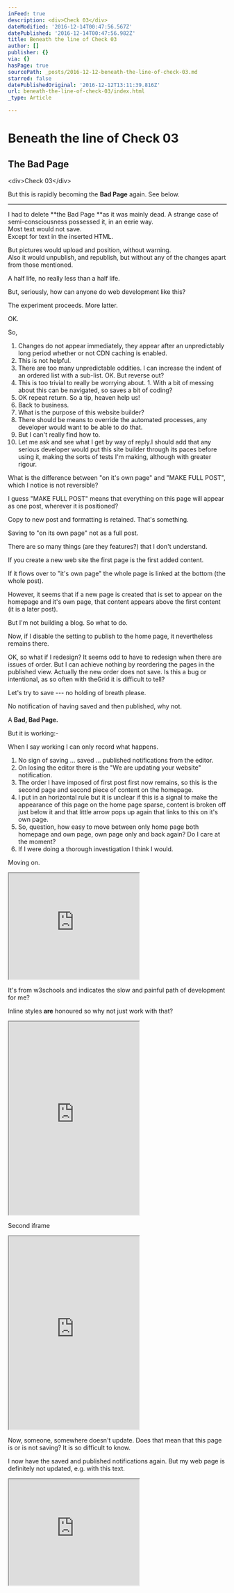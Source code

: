 ```yaml
---
inFeed: true
description: <div>Check 03</div>
dateModified: '2016-12-14T00:47:56.567Z'
datePublished: '2016-12-14T00:47:56.982Z'
title: Beneath the line of Check 03
author: []
publisher: {}
via: {}
hasPage: true
sourcePath: _posts/2016-12-12-beneath-the-line-of-check-03.md
starred: false
datePublishedOriginal: '2016-12-12T13:11:39.816Z'
url: beneath-the-line-of-check-03/index.html
_type: Article

---
```

# **Beneath the line of Check 03**

## **The Bad Page**

<div\>Check 03</div\>

But this is rapidly becoming the **Bad Page** again. See below.

---

I had to delete **the Bad Page **as it was mainly dead. A strange case of semi-consciousness possessed it, in an eerie way.  
Most text would not save.  
Except for text in the inserted HTML.

But pictures would upload and position, without warning.  
Also it would unpublish, and republish, but without any of the changes apart from those mentioned.

A half life, no really less than a half life.

But, seriously, how can anyone do web development like this?

The experiment proceeds. More latter.

OK.

So,

1. Changes do not appear immediately, they appear after an unpredictably long period whether or not CDN caching is enabled.
  1. This is not helpful.
  2. There are too many unpredictable oddities. I can increase the indent of an ordered list with a sub-list. OK. But reverse out?
  3. This is too trivial to really be worrying about.
    1. With a bit of messing about this can be navigated, so saves a bit of coding?
2. OK repeat return. So a tip, heaven help us!
3. Back to business.
  1. What is the purpose of this website builder?
  2. There should be means to override the automated processes, any developer would want to be able to do that.
  3. But I can't really find how to.
4. Let me ask and see what I get by way of reply.I should add that any serious developer would put this site builder through its paces before using it, making the sorts of tests I'm making, although with greater rigour.

What is the difference between "on it's own page" and "MAKE FULL POST", which I notice is not reversible?

I guess "MAKE FULL POST" means that everything on this page will appear as one post, wherever it is positioned?

Copy to new post and formatting is retained. That's something.

Saving to "on its own page" not as a full post.

There are so many things (are they features?) that I don't understand.

If you create a new web site the first page is the first added content.

If it flows over to "it's own page" the whole page is linked at the bottom (the whole post).

However, it seems that if a new page is created that is set to appear on the homepage and it's own page, that content appears above the first content (it is a later post).

But I'm not building a blog. So what to do.

Now, if I disable the setting to publish to the home page, it nevertheless remains there.

OK, so what if I redesign? It seems odd to have to redesign when there are issues of order. But I can achieve nothing by reordering the pages in the published view. Actually the new order does not save. Is this a bug or intentional, as so often with theGrid it is difficult to tell?

Let's try to save --- no holding of breath please.

No notification of having saved and then published, why not.

A **Bad, Bad Page.**

But it is working:-

When I say working I can only record what happens.

1. No sign of saving ... saved ... published notifications from the editor.
2. On losing the editor there is the "We are updating your website" notification.
3. The order I have imposed of first post first now remains, so this is the second page and second piece of content on the homepage.
4. I put in an horizontal rule but it is unclear if this is a signal to make the appearance of this page on the home page sparse, content is broken off just below it and that little arrow pops up again that links to this on it's own page.
5. So, question, how easy to move between only home page both homepage and own page, own page only and back again? Do I care at the moment?
  1. If I were doing a thorough investigation I think I would.

Moving on.

<iframe src="https://the-grid.github.io/ed-userhtml/?g=eJw1j8FSwzAMRO_9ip2eoYFya0xuHBi48gFObGINiuSxlZb-PQ6F287qzb6RC3RGtSvH5_3op6-56CrhflLWchq5Nf0tXxJZ7LMPgWQ-HR_yd78fdoBLx-FdJai4rsWtyX8FqMJSxOQzmWdMZFfoJ15kZi_hgFf7Rxathqx5ZV3rDST5vXxI8wa8NWvQ5Q4XsgSPJVrRrNyGBb5Evw3rORY8PmEhZtr8kvy4EVYPrsvDznXt3eEHs2lU1A" height="244" style=""></iframe>

It's from w3schools and indicates the slow and painful path of development for me?

Inline styles **are** honoured so why not just work with that?

<iframe src="https://the-grid.github.io/ed-userhtml/?g=eJydUk2P0zAQvedXzIZDWqHY4rqb5AKICx8HjoiDE08TL44dxk5LhfjvjNN0290VIHFz8uZ9-I0rbfZgdJ133kVlHFLeVJJ_NpBlVejITLHJAHaz66LxDgbltMX3XukNbuEnQwDMDd6isL7fFAlCDWacPMVbKOAloIiKeoxiINxt7xaOlKAsUtxA_krw0ULvvRY5LPiv55ZviTz9wXPBwLKzcf0_rc--pzlwPkKYp3TGqwCVPN8-q1oVEJJCnQ8xTuFWysnbY2-i8NTLzrOSQxeDzBuobsoSgtpjgHicONANlGXqcK0TAnV1fsD2QrsP8tF3aU1EMRon7kPaxyWJNe4bENp6TZ8_iRUHE8o5kOBsw9wK4_kX9mR02YUgjdP4QwxxtDlk3qXGmHu10j3bb3PgGKnSM7Z2fwJl8-hlAOwVd59y1aB9N488Jb7PSMfPaLGLzCwS_OU69tdiXUYip7fHJOanOXEaucvO7-QdqRbefPoAO_IjHBQ5LnW5RBEujg9qaFlolXya48WA1vrkvYw_kFuvj0JNEzr9ejCWi7Cis9zCR69xE2nG7Zr3b-riQGr6f_HLnn8DqWsuXg" height="444" style=""></iframe>

Second iframe

<iframe src="https://the-grid.github.io/ed-userhtml/?g=eJydUk2P0zAQvfdXzIZDWqHYEsfdthdAXPg4cEQcnHiaeHE8Yey0VIj_zjhNt2URrLQ3J2_eh98Y1rFhN6TtAmA3hiY5CtCZYD2-J2OXuIKfAgE0FCJ5VJ7aZZkhtOD6gTjdQgkvAVUy3GJSHeNudTdxtAbjkdMSildKjh5aIqsKmPBff1u-ZSb-h-eEgRdnF9onrc--pzkIlCCOQz7jVYC1Pt9-sa5NRMgKm6JLaYi3Wg_kj61LirjVDYlSwJCiLrawvqkqiGaPEdJxkEA3UFW5w7lOiNxsigPWF9p91H98V94lVL0L6j4W2-sk3oVvwOg3c_riUazUuViNkZVk68ZaOZJf2LKzVROjbmOsXLD4Q3Wp9wUsKOTWhH-11r1EWBUgUXKtZ2zu_wTqnOXyOgD2RvrP2TZgqRl7mVLfR-TjZ_TYJGGWGf5yHf1rOS8kk2WfSUjCz3PqNHK3OL-Vd2xqePPpA-yYejgYDlLsdIkyXhwf1NCL0Cz5OMeLDr2n7D2NP5BrskdlhgGDfd05L0V41Xhp4SNZXCYecTXn_Z-6OrAZni9-2fVv7tgm6w" height="444" style=""></iframe>

Now, someone, somewhere doesn't update. Does that mean that this page is or is not saving? It is so difficult to know.

I now have the saved and published notifications again. But my web page is definitely not updated, e.g. with this text.

<iframe src="https://the-grid.github.io/ed-userhtml/?g=eJwlzDEOgCAMBdCrGHZgN8hdFLBtImr6S-LxNXF9w0uy69rbBC2LY7Mbc4zGAj-ggcR4bEGujxqpVF-ASICXs7YnsPXD5fQf-QUqJxu3" height="244" style=""></iframe>